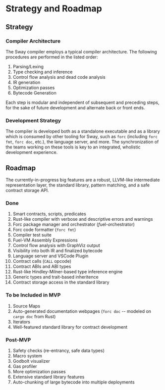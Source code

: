 # Strategy and Roadmap

## Strategy

### Compiler Architecture 
The Sway compiler employs a typical compiler architecture. The following procedures are performed in the listed order:
1. Parsing/Lexing
1. Type checking and inference
1. Control flow analysis and dead code analysis
1. IR generation
1. Optimization passes
1. Bytecode Generation

Each step is modular and independent of subsequent and preceding steps, for the sake of future development and alternate back or front ends.

### Development Strategy
The compiler is developed both as a standalone executable and as a library which is consumed by other tooling for Sway, such as `forc` (including `forc fmt`, `forc doc`, etc.), the language server, and more. The synchronization of the teams working on these tools is key to an integrated, wholistic development experience.

## Roadmap
The currently-in-progress big features are a robust, LLVM-like intermediate representation layer, the standard library, pattern matching, and a safe contract storage API. 

### Done
1. Smart contracts, scripts, predicates
1. Rust-like compiler with verbose and descriptive errors and warnings
1. Forc package manager and orchestrator (*f*uel-*o*rchestrator)
1. Forc code formatter (`forc fmt`)
1. Compiler test suite
1. Fuel-VM Assembly Expressions
1. Control flow analysis with GraphViz output
1. Visibility into both IR and finalized bytecode
1. Language server and VSCode Plugin
1. Contract calls (`CALL` opcode)
1. Contract ABIs and ABI types
1. Rust-like Hindley-Milner-based type inference engine
1. Generic types and trait-based inheritence
1. Contract storage access in the standard library


### To be Included in MVP
1. Source Maps
1. Auto-generated documentation webpages (`forc doc` -- modeled on `cargo doc` from Rust)
1. Iterators
1. Well-featured standard library for contract development


### Post-MVP
1. Safety checks (re-entrancy, safe data types)
1. Macro system
1. Godbolt visualizer
1. Gas profiler
1. More optimization passes
1. Extensive standard library features
1. Auto-chunking of large bytecode into multiple deployments
